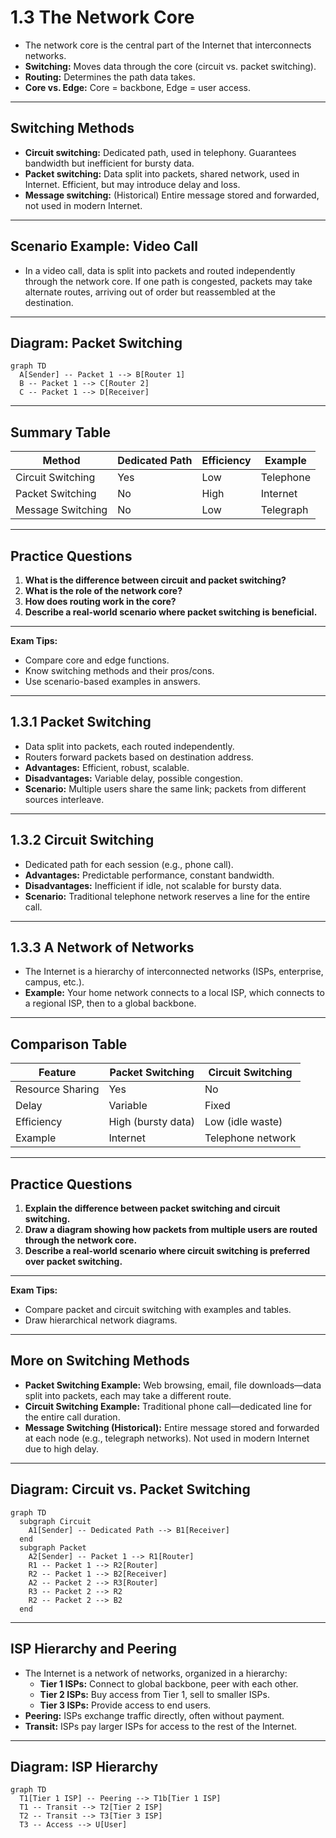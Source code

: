 # 1.3 The Network Core

- The network core is the central part of the Internet that interconnects networks.
- **Switching:** Moves data through the core (circuit vs. packet switching).
- **Routing:** Determines the path data takes.
- **Core vs. Edge:** Core = backbone, Edge = user access.

---

## Switching Methods
- **Circuit switching:** Dedicated path, used in telephony. Guarantees bandwidth but inefficient for bursty data.
- **Packet switching:** Data split into packets, shared network, used in Internet. Efficient, but may introduce delay and loss.
- **Message switching:** (Historical) Entire message stored and forwarded, not used in modern Internet.

---

## Scenario Example: Video Call
- In a video call, data is split into packets and routed independently through the network core. If one path is congested, packets may take alternate routes, arriving out of order but reassembled at the destination.

---

## Diagram: Packet Switching
```mermaid
graph TD
  A[Sender] -- Packet 1 --> B[Router 1]
  B -- Packet 1 --> C[Router 2]
  C -- Packet 1 --> D[Receiver]
```

---

## Summary Table
| Method           | Dedicated Path | Efficiency | Example     |
|------------------|---------------|------------|-------------|
| Circuit Switching| Yes           | Low        | Telephone   |
| Packet Switching | No            | High       | Internet    |
| Message Switching| No            | Low        | Telegraph   |

---

## Practice Questions
1. **What is the difference between circuit and packet switching?**
2. **What is the role of the network core?**
3. **How does routing work in the core?**
4. **Describe a real-world scenario where packet switching is beneficial.**

---

**Exam Tips:**
- Compare core and edge functions.
- Know switching methods and their pros/cons.
- Use scenario-based examples in answers.

---

## 1.3.1 Packet Switching

- Data split into packets, each routed independently.
- Routers forward packets based on destination address.
- **Advantages:** Efficient, robust, scalable.
- **Disadvantages:** Variable delay, possible congestion.
- **Scenario:** Multiple users share the same link; packets from different sources interleave.

---

## 1.3.2 Circuit Switching

- Dedicated path for each session (e.g., phone call).
- **Advantages:** Predictable performance, constant bandwidth.
- **Disadvantages:** Inefficient if idle, not scalable for bursty data.
- **Scenario:** Traditional telephone network reserves a line for the entire call.

---

## 1.3.3 A Network of Networks

- The Internet is a hierarchy of interconnected networks (ISPs, enterprise, campus, etc.).
- **Example:** Your home network connects to a local ISP, which connects to a regional ISP, then to a global backbone.

---

## Comparison Table
| Feature           | Packet Switching      | Circuit Switching     |
|-------------------|----------------------|----------------------|
| Resource Sharing  | Yes                  | No                   |
| Delay             | Variable             | Fixed                |
| Efficiency        | High (bursty data)   | Low (idle waste)     |
| Example           | Internet             | Telephone network    |

---

## Practice Questions
1. **Explain the difference between packet switching and circuit switching.**
2. **Draw a diagram showing how packets from multiple users are routed through the network core.**
3. **Describe a real-world scenario where circuit switching is preferred over packet switching.**

---

**Exam Tips:**
- Compare packet and circuit switching with examples and tables.
- Draw hierarchical network diagrams.

---

## More on Switching Methods
- **Packet Switching Example:** Web browsing, email, file downloads—data split into packets, each may take a different route.
- **Circuit Switching Example:** Traditional phone call—dedicated line for the entire call duration.
- **Message Switching (Historical):** Entire message stored and forwarded at each node (e.g., telegraph networks). Not used in modern Internet due to high delay.

---

## Diagram: Circuit vs. Packet Switching
```mermaid
graph TD
  subgraph Circuit
    A1[Sender] -- Dedicated Path --> B1[Receiver]
  end
  subgraph Packet
    A2[Sender] -- Packet 1 --> R1[Router]
    R1 -- Packet 1 --> R2[Router]
    R2 -- Packet 1 --> B2[Receiver]
    A2 -- Packet 2 --> R3[Router]
    R3 -- Packet 2 --> R2
    R2 -- Packet 2 --> B2
  end
```

---

## ISP Hierarchy and Peering
- The Internet is a network of networks, organized in a hierarchy:
  - **Tier 1 ISPs:** Connect to global backbone, peer with each other.
  - **Tier 2 ISPs:** Buy access from Tier 1, sell to smaller ISPs.
  - **Tier 3 ISPs:** Provide access to end users.
- **Peering:** ISPs exchange traffic directly, often without payment.
- **Transit:** ISPs pay larger ISPs for access to the rest of the Internet.

---

## Diagram: ISP Hierarchy
```mermaid
graph TD
  T1[Tier 1 ISP] -- Peering --> T1b[Tier 1 ISP]
  T1 -- Transit --> T2[Tier 2 ISP]
  T2 -- Transit --> T3[Tier 3 ISP]
  T3 -- Access --> U[User]
``` 